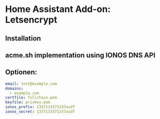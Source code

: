 # Home Assistant Add-on: Letsencrypt

## Installation

## acme.sh implementation using IONOS DNS API


## Optionen:
```yaml
email: test@example.com
domains:
  - example.com
certfile: fullchain.pem
keyfile: privkey.pem
ionos_prefix: 1337133371337asdf
ionos_secret: 1337133371337asdf
```

